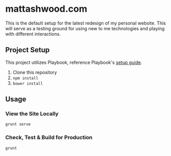 # mattashwood.com

This is the default setup for the latest redesign of my personal website. This will serve as a testing ground for using new to me technologies and playing with different interactions.

## Project Setup
This project utilizes Playbook, reference Playbook's [setup guide](https://github.com/centresource/generator-playbook#get-started).

1. Clone this repository
2. `npm install`
3. `bower install`

## Usage

### View the Site Locally
````bash
grunt serve
````

### Check, Test & Build for Production
````bash
grunt
````